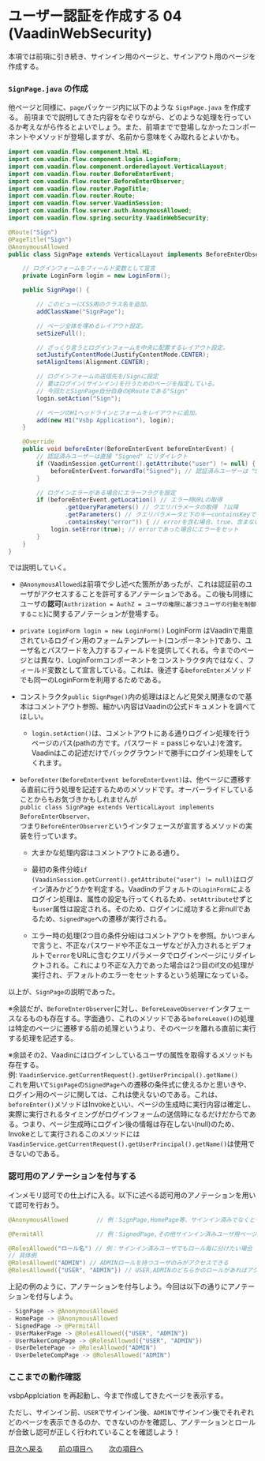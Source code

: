 # ユーザー認証を作成する 04 (VaadinWebSecurity)

本項では前項に引き続き、サインイン用のページと、サインアウト用のページを作成する。

### `SignPage.java` の作成

他ページと同様に、`page`パッケージ内に以下のような `SignPage.java` を作成する。
前項までで説明してきた内容をなぞりながら、どのような処理を行っているか考えながら作るとよいでしょう。また、前項までで登場しなかったコンポーネントやメソッドが登場しますが、名前から意味をくみ取れるとよいかも。

```java
import com.vaadin.flow.component.html.H1;
import com.vaadin.flow.component.login.LoginForm;
import com.vaadin.flow.component.orderedlayout.VerticalLayout;
import com.vaadin.flow.router.BeforeEnterEvent;
import com.vaadin.flow.router.BeforeEnterObserver;
import com.vaadin.flow.router.PageTitle;
import com.vaadin.flow.router.Route;
import com.vaadin.flow.server.VaadinSession;
import com.vaadin.flow.server.auth.AnonymousAllowed;
import com.vaadin.flow.spring.security.VaadinWebSecurity;

@Route("Sign")
@PageTitle("Sign")
@AnonymousAllowed
public class SignPage extends VerticalLayout implements BeforeEnterObserver {

    // ログインフォームをフィールド変数として宣言
    private LoginForm login = new LoginForm();

    public SignPage() {

        // このビューにCSS用のクラス名を追加。
        addClassName("SignPage");

        // ページ全体を埋めるレイアウト設定。
        setSizeFull();

        // ざっくり言うとログインフォームを中央に配置するレイアウト設定。
        setJustifyContentMode(JustifyContentMode.CENTER);
        setAlignItems(Alignment.CENTER);

        // ログインフォームの送信先を/Signに設定
        // 要はログイン(サインイン)を行うためのページを指定している。
        // 今回だとSignPage自分自身の@Routeである"Sign"
        login.setAction("Sign");

        // ページのH1ヘッドラインとフォームをレイアウトに追加。
        add(new H1("Vsbp Application"), login);
    }

    @Override
    public void beforeEnter(BeforeEnterEvent beforeEnterEvent) {
        // 認証済みユーザーは直接 "Signed" にリダイレクト
        if (VaadinSession.getCurrent().getAttribute("user") != null) {
            beforeEnterEvent.forwardTo("Signed"); // 認証済みユーザーは "Signed" に遷移
        }

        // ログインエラーがある場合にエラーフラグを設定
        if (beforeEnterEvent.getLocation() // エラー時URLの取得 
                .getQueryParameters() // クエリパラメータの取得　?以降
                .getParameters() // クエリパラメータと下のキーcontainsKeyでマッピング
                .containsKey("error")) { // errorを含む場合、true、含まない場合、false
            login.setError(true); // errorであった場合にエラーをセット
        }
    }
}

```

では説明していく。

- `@AnonymousAllowed`は前項で少し述べた箇所があったが、これは認証前のユーザがアクセスすることを許可するアノテーションである。この後も同様にユーザの**認可**(`Authrization = AuthZ = ユーザの権限に基づきユーザの行動を制御すること`)に関するアノテーションが登場する。

- `private LoginForm login = new LoginForm()` LoginForm はVaadinで用意されているログイン用のフォームテンプレート(コンポーネント)であり、ユーザ名とパスワードを入力するフィールドを提供してくれる。今までのページとは異なり、LoginFormコンポーネントをコンストラクタ内ではなく、フィールド変数として宣言している。これは、後述する`beforeEnter`メソッドでも同一のLoginFormを利用するためである。

- コンストラクタ`public SignPage()`内の処理はほとんど見栄え関連なので基本はコメントアウト参照、細かい内容はVaadinの公式ドキュメントを調べてほしい。

  - `login.setAction()`は、コメントアウトにある通りログイン処理を行うページのパス(pathの方です。パスワード = passじゃないよ)を渡す。Vaadinはこの記述だけでバックグラウンドで勝手にログイン処理をしてくれます。

- `beforeEnter(BeforeEnterEvent beforeEnterEvent)`は、他ページに遷移する直前に行う処理を記述するためのメソッドです。オーバーライドしていることからもお気づきかもしれませんが<br>
`public class SignPage extends VerticalLayout implements BeforeEnterObserver`、<br>つまり`BeforeEnterObserver`というインタフェースが宣言するメソッドの実装を行っています。

  - 大まかな処理内容はコメントアウトにある通り。

  - 最初の条件分岐`if (VaadinSession.getCurrent().getAttribute("user") != null)`はログイン済みかどうかを判定する。Vaadinのデフォルトの`LoginForm`によるログイン処理は、属性の設定も行ってくれるため、`setAttribute`せずとも`user`属性は設定される。そのため、ログインに成功すると非nullであるため、`SignedPage`への遷移が実行される。

  - エラー時の処理(2つ目の条件分岐)はコメントアウトを参照。かいつまんで言うと、不正なパスワードや不正なユーザなどが入力されるとデフォルトで`error`をURLに含むクエリパラメータでログインページにリダイレクトされる。これにより不正な入力であった場合は2つ目のif文の処理が実行され、デフォルトのエラーをセットするという処理になっている。

以上が、`SignPage`の説明であった。<br>

※余談だが、`BeforeEnterObserver`に対し、`BeforeLeaveObserver`インタフェースなるものも存在する。字面通り、これのメソッドである`beforeLeave()`の処理は特定のページに遷移する前の処理というより、そのページを離れる直前に実行する処理を記述する。<br>

※余談その2、Vaadinにはログインしているユーザの属性を取得するメソッドも存在する。<br>
例: `VaadinService.getCurrentRequest().getUserPrincipal().getName()`<br>
これを用いて`SignPage`の`SignedPage`への遷移の条件式に使えるかと思いきや、ログイン用のページに関しては、これは使えないのである。これは、`beforeEnter()`メソッドはInvokeといい、ページの生成時に実行内容は確定し、実際に実行されるタイミングがログインフォームの送信時になるだけだからである。つまり、ページ生成時にログイン後の情報は存在しない(null)のため、Invokeとして実行されるこのメソッドには`VaadinService.getCurrentRequest().getUserPrincipal().getName()`は使用できないのである。

### 認可用のアノテーションを付与する

インメモリ認可での仕上げに入る。以下に述べる認可用のアノテーションを用いて認可を行おう。

```java
@AnonymousAllowed        // 例：SignPage,HomePage等、サインイン済みでなくともアクセス可能なページ

@PermitAll               // 例：SignedPage,その他サインイン済みユーザ用ページ

@RolesAllowed("ロール名") // 例：サインイン済みユーザでもロール毎に分けたい場合
// 具体例
@RolesAllowed("ADMIN") // ADMINロールを持つユーザのみがアクセスできる
@RolesAllowed({"USER", "ADMIN"}) // USER,ADMINのどちらかのロールがあればアクセスできる
```

上記の例のように、アノテーションを付与しよう。今回は以下の通りにアノテーションを付与しよう。

```java
- SignPage -> @AnonymousAllowed
- HomePage -> @AnonymousAllowed
- SignedPage -> @PermitAll
- UserMakerPage -> @RolesAllowed({"USER", "ADMIN"})
- UserMakerCompPage -> @RolesAllowed({"USER", "ADMIN"})
- UserDeletePage -> @RolesAllowed("ADMIN")
- UserDeleteCompPage -> @RolesAllowed("ADMIN")
```


### ここまでの動作確認

vsbpApplciation を再起動し、今まで作成してきたページを表示する。<br>

ただし、サインイン前、`USER`でサインイン後、`ADMIN`でサインイン後でそれぞれどのページを表示できるのか、できないのかを確認し、アノテーションとロールが合致し認可が正しく行われていることを確認しよう！

[目次へ戻る](../README.md)  &emsp;&emsp;[前の項目へ](./03.md) &emsp;&emsp;[次の項目へ](./05.md)